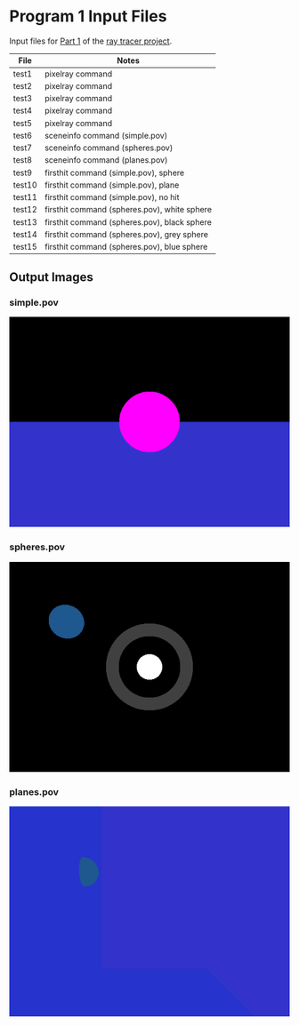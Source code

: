 # Program 1 Input Files

Input files for [Part 1](http://iondune.github.io/csc473/project/part1/) of the [ray tracer project](http://iondune.github.io/csc473/project/).

| File      | Notes                                                                              |
|-----------|------------------------------------------------------------------------------------|
| test1     | pixelray command                                                                   |
| test2     | pixelray command                                                                   |
| test3     | pixelray command                                                                   |
| test4     | pixelray command                                                                   |
| test5     | pixelray command                                                                   |
| test6     | sceneinfo command (simple.pov)                                                     |
| test7     | sceneinfo command (spheres.pov)                                                    |
| test8     | sceneinfo command (planes.pov)                                                     |
| test9     | firsthit command (simple.pov), sphere                                              |
| test10    | firsthit command (simple.pov), plane                                               |
| test11    | firsthit command (simple.pov), no hit                                              |
| test12    | firsthit command (spheres.pov), white sphere                                       |
| test13    | firsthit command (spheres.pov), black sphere                                       |
| test14    | firsthit command (spheres.pov), grey sphere                                        |
| test15    | firsthit command (spheres.pov), blue sphere                                        |

## Output Images

### simple.pov

![simple.pov](simple.png)

### spheres.pov

![spheres.pov](spheres.png)

### planes.pov

![planes.pov](planes.png)